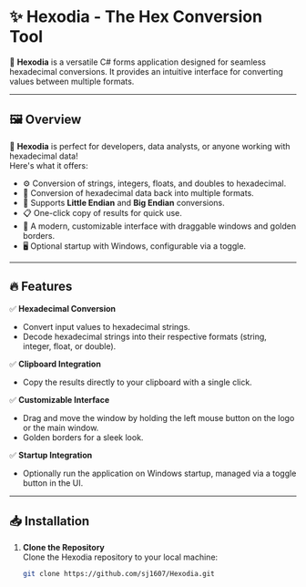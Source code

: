 # ✨ Hexodia - The Hex Conversion Tool

🚀 **Hexodia** is a versatile C# forms application designed for seamless hexadecimal conversions. It provides an intuitive interface for converting values between multiple formats.  

---

## 🖼️ Overview
🎯 **Hexodia** is perfect for developers, data analysts, or anyone working with hexadecimal data!  
Here's what it offers:  
- ⚙️ Conversion of strings, integers, floats, and doubles to hexadecimal.  
- 🔄 Conversion of hexadecimal data back into multiple formats.
- 🔧 Supports **Little Endian** and **Big Endian** conversions.  
- 📋 One-click copy of results for quick use.  
- 🎨 A modern, customizable interface with draggable windows and golden borders.  
- 🖥️ Optional startup with Windows, configurable via a toggle.  

---

## 🔥 Features

✅ **Hexadecimal Conversion**  
   - Convert input values to hexadecimal strings.  
   - Decode hexadecimal strings into their respective formats (string, integer, float, or double).  

✅ **Clipboard Integration**  
   - Copy the results directly to your clipboard with a single click.  

✅ **Customizable Interface**  
   - Drag and move the window by holding the left mouse button on the logo or the main window.  
   - Golden borders for a sleek look.  

✅ **Startup Integration**  
   - Optionally run the application on Windows startup, managed via a toggle button in the UI.  

---

## 📥 Installation

1. **Clone the Repository**  
   Clone the Hexodia repository to your local machine:  
   ```bash
   git clone https://github.com/sj1607/Hexodia.git
